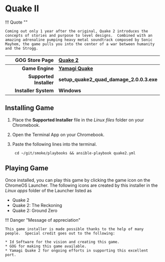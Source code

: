 # Quake II

!!! Quote ""

    Coming out only 1 year after the original, Quake 2 introduces the concepts of stories and purpose to level designs.  Combined with an amazing adrenaline pumping heavy metal soundtrack composed by Sonic Mayhem, the game pulls you into the center of a war between humanity and the Strogg.

| GOG Store Page | [Quake 2](https://www.gog.com/game/quake_ii_quad_damage) |
|--:|:--|
| **Game Engine** | **[Yamagi Quake](https://www.yamagi.org/quake2/)** |
| **Supported Installer** | **setup_quake2_quad_damage_2.0.0.3.exe** |
| **Installer System** | **Windows** |

## Installing Game

1. Place the **Supported Installer** file in the *Linux files* folder on your Chromebook.
1. Open the Terminal App on your Chromebook.
1. Paste the following lines into the terminal.

        cd ~/git/smoke/playbooks && ansible-playbook quake2.yml

## Playing Game

Once installed, you can play this game by clicking the game icon on the ChromeOS Launcher.  The following icons are created by this installer in the *Linux apps* folder of the Launcher listed as
    
* Quake 2
* Quake 2: The Reckoning
* Quake 2: Ground Zero

!!! Danger "Message of appreciation"

    This game installer is made possible thanks to the help of many people.  Special credit goes out to the following:
    
    * Id Software for the vision and creating this game.
    * GOG for making this game available.
    * Yamagi Quake 2 for ongoing efforts in supporting this excellent port.